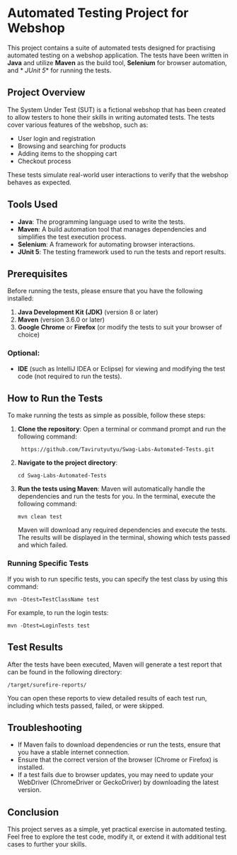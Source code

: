# Automated Testing Project for Webshop

This project contains a suite of automated tests designed for practising automated testing on a webshop application. The
tests have been written in **Java** and utilize **Maven** as the build tool, **Selenium** for browser automation, and *
*JUnit 5** for running the tests.

## Project Overview

The System Under Test (SUT) is a fictional webshop that has been created to allow testers to hone their skills in
writing automated tests. The tests cover various features of the webshop, such as:

- User login and registration
- Browsing and searching for products
- Adding items to the shopping cart
- Checkout process

These tests simulate real-world user interactions to verify that the webshop behaves as expected.

## Tools Used

- **Java**: The programming language used to write the tests.
- **Maven**: A build automation tool that manages dependencies and simplifies the test execution process.
- **Selenium**: A framework for automating browser interactions.
- **JUnit 5**: The testing framework used to run the tests and report results.

## Prerequisites

Before running the tests, please ensure that you have the following installed:

1. **Java Development Kit (JDK)** (version 8 or later)
2. **Maven** (version 3.6.0 or later)
3. **Google Chrome** or **Firefox** (or modify the tests to suit your browser of choice)

### Optional:

- **IDE** (such as IntelliJ IDEA or Eclipse) for viewing and modifying the test code (not required to run the tests).

## How to Run the Tests

To make running the tests as simple as possible, follow these steps:

1. **Clone the repository**:
   Open a terminal or command prompt and run the following command:
   ```
    https://github.com/Tavirutyutyu/Swag-Labs-Automated-Tests.git
   ```

2. **Navigate to the project directory**:
   ```
   cd Swag-Labs-Automated-Tests
   ```

3. **Run the tests using Maven**:
   Maven will automatically handle the dependencies and run the tests for you. In the terminal, execute the following command:
   ```
   mvn clean test
   ```
   Maven will download any required dependencies and execute the tests. The results will be displayed in the terminal, showing which tests passed and which failed.

### Running Specific Tests

If you wish to run specific tests, you can specify the test class by using this command:
```
mvn -Dtest=TestClassName test
```
For example, to run the login tests:
```
mvn -Dtest=LoginTests test
```

## Test Results

After the tests have been executed, Maven will generate a test report that can be found in the following directory:
```
/target/surefire-reports/
```
You can open these reports to view detailed results of each test run, including which tests passed, failed, or were skipped.

## Troubleshooting

- If Maven fails to download dependencies or run the tests, ensure that you have a stable internet connection.
- Ensure that the correct version of the browser (Chrome or Firefox) is installed.
- If a test fails due to browser updates, you may need to update your WebDriver (ChromeDriver or GeckoDriver) by downloading the latest version.

## Conclusion

This project serves as a simple, yet practical exercise in automated testing. Feel free to explore the test code, modify it, or extend it with additional test cases to further your skills.
